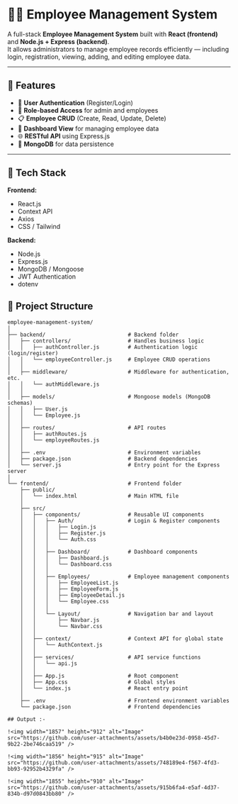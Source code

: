 # 👨‍💼 Employee Management System

A full-stack **Employee Management System** built with **React (frontend)** and **Node.js + Express (backend)**.  
It allows administrators to manage employee records efficiently — including login, registration, viewing, adding, and editing employee data.

---

## 🚀 Features

- 🔐 **User Authentication** (Register/Login)
- 👥 **Role-based Access** for admin and employees
- 📋 **Employee CRUD** (Create, Read, Update, Delete)
- 🧭 **Dashboard View** for managing employee data
- 🌐 **RESTful API** using Express.js
- 💾 **MongoDB** for data persistence

---

## 🧩 Tech Stack

**Frontend:**
- React.js  
- Context API  
- Axios  
- CSS / Tailwind  

**Backend:**
- Node.js  
- Express.js  
- MongoDB / Mongoose  
- JWT Authentication  
- dotenv  

## 📂 Project Structure

```text
employee-management-system/
│
├── backend/                          # Backend folder
│   ├── controllers/                  # Handles business logic
│   │   ├── authController.js         # Authentication logic (login/register)
│   │   └── employeeController.js     # Employee CRUD operations
│   │
│   ├── middleware/                   # Middleware for authentication, etc.
│   │   └── authMiddleware.js
│   │
│   ├── models/                       # Mongoose models (MongoDB schemas)
│   │   ├── User.js
│   │   └── Employee.js
│   │
│   ├── routes/                       # API routes
│   │   ├── authRoutes.js
│   │   └── employeeRoutes.js
│   │
│   ├── .env                          # Environment variables
│   ├── package.json                  # Backend dependencies
│   └── server.js                     # Entry point for the Express server
│
└── frontend/                         # Frontend folder
    ├── public/
    │   └── index.html                # Main HTML file
    │
    ├── src/
    │   ├── components/               # Reusable UI components
    │   │   ├── Auth/                 # Login & Register components
    │   │   │   ├── Login.js
    │   │   │   ├── Register.js
    │   │   │   └── Auth.css
    │   │   │
    │   │   ├── Dashboard/            # Dashboard components
    │   │   │   ├── Dashboard.js
    │   │   │   └── Dashboard.css
    │   │   │
    │   │   ├── Employees/            # Employee management components
    │   │   │   ├── EmployeeList.js
    │   │   │   ├── EmployeeForm.js
    │   │   │   ├── EmployeeDetail.js
    │   │   │   └── Employee.css
    │   │   │
    │   │   └── Layout/               # Navigation bar and layout
    │   │       ├── Navbar.js
    │   │       └── Navbar.css
    │   │
    │   ├── context/                  # Context API for global state
    │   │   └── AuthContext.js
    │   │
    │   ├── services/                 # API service functions
    │   │   └── api.js
    │   │
    │   ├── App.js                    # Root component
    │   ├── App.css                   # Global styles
    │   └── index.js                  # React entry point
    │
    ├── .env                          # Frontend environment variables
    └── package.json                  # Frontend dependencies

## Output :-

!<img width="1857" height="912" alt="Image" src="https://github.com/user-attachments/assets/b4b0e23d-0958-45d7-9b22-2be746caa519" />

!<img width="1856" height="915" alt="Image" src="https://github.com/user-attachments/assets/748189e4-f567-4fd3-bb93-92952b4329fa" />

!<img width="1855" height="910" alt="Image" src="https://github.com/user-attachments/assets/915b6fa4-e5af-4d37-834b-d97d0843bb80" />

